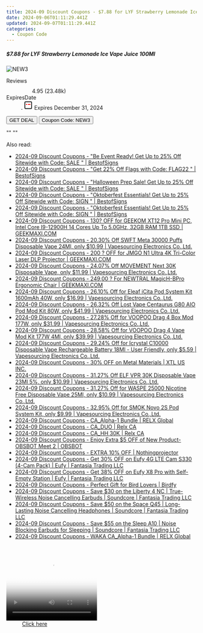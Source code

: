 ```yaml
---
title: 2024-09 Discount Coupons - $7.88 for LYF Strawberry Lemonade Ice Vape Juice 100Ml | EightVape
date: 2024-09-06T01:11:29.441Z
updated: 2024-09-07T01:11:29.441Z
categories:
  - Coupon Code
---
```



<div class="max-w-4xl mx-auto grid grid-cols-1 lg:max-w-5xl lg:gap-x-20 lg:grid-cols-2">
  <div class="relative p-3 col-start-1 row-start-1 flex flex-col-reverse rounded-lg bg-gradient-to-t from-black/75 via-black/0 sm:bg-none sm:row-start-2 sm:p-0 lg:row-start-1">
    <h5 class="mt-1 text-lg font-semibold text-white sm:text-slate-900 md:text-2xl dark:sm:text-white">$7.88 for LYF Strawberry Lemonade Ice Vape Juice 100Ml</h5>
  </div>
  
  <div class="col-start-1 col-end-3 row-start-1 grid gap-4 sm:mb-6 sm:grid-cols-4 lg:col-start-2 lg:row-span-6 lg:row-end-6 lg:mb-0 lg:gap-6">
      <img src="&quot;&quot;" onClick="javascript:window.open(decodeURIComponent('%22https%3A%2F%2Fwww.shareasale.com%2Fu.cfm%3Fd%3D1226646%26m%3D59344%26u%3D4338022%22'), '_blank');void(0);" alt="NEW3" class="h-60 w-full rounded-lg object-cover sm:col-span-2 sm:h-52 lg:col-span-full" loading="lazy" />
    
  </div>
  <dl class="row-start-2 mt-4 flex items-center text-xs font-medium sm:row-start-3 sm:mt-1 md:mt-2.5 lg:row-start-2">
    <dt class="sr-only">Reviews</dt>
    <dd class="flex items-center text-indigo-600 dark:text-indigo-400">
      <svg width="24" height="24" fill="none" aria-hidden="true" class="mr-1 stroke-current dark:stroke-indigo-500">
        <path d="m12 5 2 5h5l-4 4 2.103 5L12 16l-5.103 3L9 14l-4-4h5l2-5Z" stroke-width="2" stroke-linecap="round" stroke-linejoin="round" />
      </svg>
      <span>4.95 <span class="font-normal text-slate-400">(23.48k)</span></span>
    </dd>
    <dt class="sr-only">ExpiresDate</dt>
    <dd class="flex items-center">
      <svg width="2" height="2" aria-hidden="true" fill="currentColor" class="mx-3 text-slate-300">
        <circle cx="1" cy="1" r="1" />
      </svg>
      <svg width="24" height="24" viewBox="0 0 24 24" fill="none" stroke="currentColor" stroke-width="2">
        <rect x="3" y="3" width="18" height="18" rx="2" fill="#fff" />
        <path d="M6 10L18 10" stroke="red" stroke-width="2" fill="none" />
        <path d="M10 6L10 18" stroke="#fff" stroke-width="2" fill="none" />
      </svg>
      Expires December 31, 2024    </dd>
  </dl>
  <div class="col-start-1 row-start-3 mt-4 self-center sm:col-start-2 sm:row-span-2 sm:row-start-2 sm:mt-0 lg:col-start-1 lg:row-start-3 lg:row-end-4 lg:mt-6">
    <button type="button" onClick="javascript:window.open(decodeURIComponent('%22https%3A%2F%2Fwww.shareasale.com%2Fu.cfm%3Fd%3D1226646%26m%3D59344%26u%3D4338022%22'), '_blank');void(0);" class="rounded-lg bg-red-600 px-3 py-2 text-sm font-medium leading-6 text-white">GET DEAL</button>
    <button type="button" onClick="javascript:window.open(decodeURIComponent('%22https%3A%2F%2Fwww.shareasale.com%2Fu.cfm%3Fd%3D1226646%26m%3D59344%26u%3D4338022%22'), '_blank');void(0);" class="border-dashed border-2 border-indigo-600 bg-green-100 text-sm leading-6 font-medium py-2 px-3 rounded-lg">Coupon Code: NEW3</button>
  </div>
  <p class="col-start-1 mt-4 text-sm leading-6 sm:col-span-2 lg:col-span-1 lg:row-start-4 lg:mt-6 dark:text-slate-400">
    "" 
""  </p>
</div>
<span class="atpl-alsoreadstyle">Also read:</span>
<div><ul>
<li><a href="https://coupons.techidaily.com/coupon-1232162-share-63219-sale/"><u>2024-09 Discount Coupons - "Be Event Ready! Get Up to 25% Off Sitewide with Code: SALE " | BestofSigns</u></a></li>
<li><a href="https://coupons.techidaily.com/coupon-1226942-share-63219-sale/"><u>2024-09 Discount Coupons - "Get 22% Off Flags with Code: FLAG22 " | BestofSigns</u></a></li>
<li><a href="https://coupons.techidaily.com/coupon-1232161-share-63219-sale/"><u>2024-09 Discount Coupons - "Halloween Prep Sale! Get Up to 25% Off Sitewide with Code: SALE " | BestofSigns</u></a></li>
<li><a href="https://coupons.techidaily.com/coupon-1232159-share-63219-sale/"><u>2024-09 Discount Coupons - "Oktoberfest Essentials! Get Up to 25% Off Sitewide with Code: SIGN " | BestofSigns</u></a></li>
<li><a href="https://coupons.techidaily.com/coupon-1232160-share-63219-sale/"><u>2024-09 Discount Coupons - "Oktoberfest Essentials! Get Up to 25% Off Sitewide with Code: SIGN " | BestofSigns</u></a></li>
<li><a href="https://coupons.techidaily.com/coupon-1112839-share-77450-sale/"><u>2024-09 Discount Coupons - 130? OFF for GEEKOM XT12 Pro Mini PC, Intel Core I9-12900H 14 Cores Up To 5.0GHz, 32GB RAM 1TB SSD | GEEKMAXI.COM</u></a></li>
<li><a href="https://coupons.techidaily.com/coupon-1121400-share-90958-sale/"><u>2024-09 Discount Coupons - 20.30% Off SWFT Meta 30000 Puffs Disposable Vape 24Ml, only $10.99 | Vapesourcing Electronics Co.,Ltd.</u></a></li>
<li><a href="https://coupons.techidaily.com/coupon-1112773-share-77450-sale/"><u>2024-09 Discount Coupons - 200 ? OFF for JMGO N1 Ultra 4K Tri-Color Laser DLP Projector | GEEKMAXI.COM</u></a></li>
<li><a href="https://coupons.techidaily.com/coupon-1232616-share-90958-sale/"><u>2024-09 Discount Coupons - 24.07% Off MOVEMENT Next 30K Disposable Vape, only $11.99 | Vapesourcing Electronics Co.,Ltd.</u></a></li>
<li><a href="https://coupons.techidaily.com/coupon-1092767-share-77450-sale/"><u>2024-09 Discount Coupons - 249,00 ? For NEWTRAL MagicH-BPro Ergonomic Chair | GEEKMAXI.COM</u></a></li>
<li><a href="https://coupons.techidaily.com/coupon-1232446-share-90958-sale/"><u>2024-09 Discount Coupons - 26.10% Off for Eleaf iCita Pod System Kit 1600mAh 40W, only $16.99 | Vapesourcing Electronics Co.,Ltd.</u></a></li>
<li><a href="https://coupons.techidaily.com/coupon-1232843-share-90958-sale/"><u>2024-09 Discount Coupons - 26.32% Off Lost Vape Centaurus G80 AIO Pod Mod Kit 80W, only $41.99 | Vapesourcing Electronics Co.,Ltd.</u></a></li>
<li><a href="https://coupons.techidaily.com/coupon-979073-share-90958-sale/"><u>2024-09 Discount Coupons - 27.28% Off for VOOPOO Drag 4 Box Mod 177W, only $31.99 | Vapesourcing Electronics Co.,Ltd.</u></a></li>
<li><a href="https://coupons.techidaily.com/coupon-979074-share-90958-sale/"><u>2024-09 Discount Coupons - 28.58% Off for VOOPOO Drag 4 Vape Mod Kit 177W 4Ml, only $39.99 | Vapesourcing Electronics Co.,Ltd.</u></a></li>
<li><a href="https://coupons.techidaily.com/coupon-1232447-share-90958-sale/"><u>2024-09 Discount Coupons - 29.24% Off for Icrystal C10000 Disposable Vape Rechargeable Battery 18Ml - User Friendly, only $5.59 | Vapesourcing Electronics Co.,Ltd.</u></a></li>
<li><a href="https://coupons.techidaily.com/coupon-1232817-share-106131-sale/"><u>2024-09 Discount Coupons - 30% OFF on Metal Materials | XTL US INC.</u></a></li>
<li><a href="https://coupons.techidaily.com/coupon-1232617-share-90958-sale/"><u>2024-09 Discount Coupons - 31.27% Off ELF VPR 30K Disposable Vape 23Ml 5%, only $10.99 | Vapesourcing Electronics Co.,Ltd.</u></a></li>
<li><a href="https://coupons.techidaily.com/coupon-1232448-share-90958-sale/"><u>2024-09 Discount Coupons - 31.27% Off for WASPE 25000 Nicotine Free Disposable Vape 25Ml, only $10.99 | Vapesourcing Electronics Co.,Ltd.</u></a></li>
<li><a href="https://coupons.techidaily.com/coupon-845232-share-90958-sale/"><u>2024-09 Discount Coupons - 32.95% Off for SMOK Novo 2S Pod System Kit, only $9.99 | Vapesourcing Electronics Co.,Ltd.</u></a></li>
<li><a href="https://coupons.techidaily.com/coupon-1232243-share-92020-sale/"><u>2024-09 Discount Coupons - CA_Alpha-1 Bundle | RELX Global</u></a></li>
<li><a href="https://coupons.techidaily.com/coupon-1232239-share-92020-sale/"><u>2024-09 Discount Coupons - CA_DUO | Relx CA</u></a></li>
<li><a href="https://coupons.techidaily.com/coupon-1232242-share-92020-sale/"><u>2024-09 Discount Coupons - CA_HH 30K | Relx CA</u></a></li>
<li><a href="https://coupons.techidaily.com/coupon-1232799-share-114666-sale/"><u>2024-09 Discount Coupons - Enjoy Extra $5 OFF of New Product- OBSBOT Meet 2 | OBSBOT</u></a></li>
<li><a href="https://coupons.techidaily.com/coupon-1232847-share-152651-sale/"><u>2024-09 Discount Coupons - EXTRA 10% OFF | Nothingprojector</u></a></li>
<li><a href="https://coupons.techidaily.com/coupon-1232884-share-115200-sale/"><u>2024-09 Discount Coupons - Get 30% OFF on Eufy 4G LTE Cam S330 (4-Cam Pack) | Eufy | Fantasia Trading LLC</u></a></li>
<li><a href="https://coupons.techidaily.com/coupon-1232886-share-115200-sale/"><u>2024-09 Discount Coupons - Get 38% OFF on Eufy X8 Pro with Self-Empty Station | Eufy | Fantasia Trading LLC</u></a></li>
<li><a href="https://coupons.techidaily.com/coupon-1093791-share-96416-sale/"><u>2024-09 Discount Coupons - Perfect Gift for Bird Lovers | Birdfy</u></a></li>
<li><a href="https://coupons.techidaily.com/coupon-1232702-share-126653-sale/"><u>2024-09 Discount Coupons - Save $30 on the Liberty 4 NC | True-Wireless Noise Cancelling Earbuds | Soundcore | Fantasia Trading LLC</u></a></li>
<li><a href="https://coupons.techidaily.com/coupon-1232703-share-126653-sale/"><u>2024-09 Discount Coupons - Save $50 on the Space Q45 | Long-Lasting Noise Cancelling Headphones | Soundcore | Fantasia Trading LLC</u></a></li>
<li><a href="https://coupons.techidaily.com/coupon-1232704-share-126653-sale/"><u>2024-09 Discount Coupons - Save $55 on the Sleep A10 | Noise Blocking Earbuds for Sleeping | Soundcore | Fantasia Trading LLC</u></a></li>
<li><a href="https://coupons.techidaily.com/coupon-1232238-share-92020-sale/"><u>2024-09 Discount Coupons - WAKA CA_Alpha-1 Bundle | RELX Global</u></a></li>
</ul></div>

<ins class="adsbygoogle"
      style="display:block"
      data-ad-client="ca-pub-7571918770474297"
      data-ad-slot="8358498916"
      data-ad-format="auto"
      data-full-width-responsive="true"></ins>
<!-- affiliate ads begin -->
<span id="1304647">
					<video width="240" height="200" style="cursor:pointer"
           poster="//a.impactradius-go.com/display-clicktoplayimage/1304647.png"
           onclick="if(!this.playClicked){this.play();this.setAttribute('controls',true);this.playClicked=true;}">
	   <source src="//a.impactradius-go.com/display-ad/15852-1304647">
	   <img src="//a.impactradius-go.com/display-clicktoplayimage/1304647.png" style="border: none; height: 100%; width: 100%; object-fit: contain">
	</video>
	<div style="width:150px;text-align:center"><a href="javascript:window.open(decodeURIComponent('https%3A%2F%2Fthefitville.pxf.io%2Fc%2F5597632%2F1304647%2F15852'), '_blank');void(0);">Click here</a></div>
</span>
<img height="0" width="0" src="https://imp.pxf.io/i/5597632/1304647/15852" style="position:absolute;visibility:hidden;" border="0" />
<!-- affiliate ads end -->